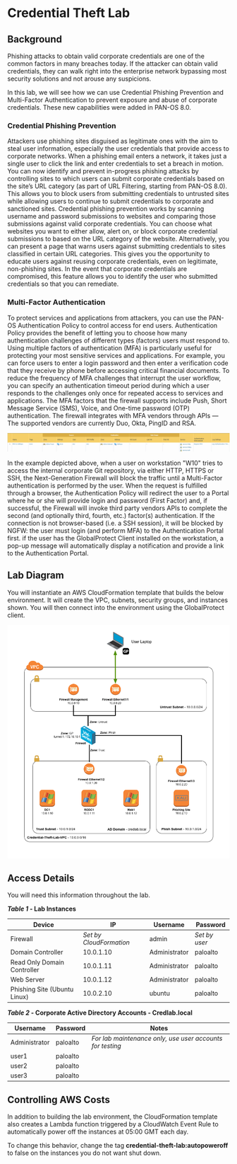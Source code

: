 <h1>Credential Theft Lab</h1>

## Background

Phishing attacks to obtain valid corporate credentials are one of the common 
factors in many breaches today.  If the attacker can obtain valid credentials,
they can walk right into the enterprise network bypassing most security solutions and not arouse any suspicions.

In this lab, we will see how we can use Credential Phishing Prevention and Multi-Factor Authentication to prevent 
exposure and abuse of corporate credentials. These new capabilities were added in PAN-OS 8.0.

### Credential Phishing Prevention

Attackers use phishing sites disguised as legitimate ones with the aim to steal user information, especially the user credentials that provide access to corporate networks. When a phishing email enters a network, it takes just a single user to click the link and enter credentials to set a breach in motion. You can now identify and prevent in-progress phishing attacks by controlling sites to which users can submit corporate credentials based on the site’s URL category (as part of URL Filtering, starting from PAN-OS 8.0). This allows you to block users from submitting credentials to untrusted sites while allowing users to continue to submit credentials to corporate and sanctioned sites.
Credential phishing prevention works by scanning username and password submissions to websites and comparing those submissions against valid corporate credentials. You can choose what websites you want to either allow, alert on, or block corporate credential submissions to based on the URL category of the website. Alternatively, you can present a page that warns users against submitting credentials to sites classified in certain URL categories. This gives you the opportunity to educate users against reusing corporate credentials, even on legitimate, non-phishing sites. In the event that corporate credentials are compromised, this feature allows you to identify the user who submitted credentials so that you can remediate.

### Multi-Factor Authentication

To protect services and applications from attackers, you can use the PAN-OS Authentication Policy to control access for end users. Authentication Policy provides the benefit of letting you to choose how many authentication challenges of different types (factors) users must respond to. Using multiple factors of authentication (MFA) is particularly useful for protecting your most sensitive services and applications. For example, you can force users to enter a login password and then enter a verification code that they receive by phone before accessing critical financial documents. To reduce the frequency of MFA challenges that interrupt the user workflow, you can specify an authentication timeout period during which a user responds to the challenges only once for repeated access to services and applications.
The MFA factors that the firewall supports include Push, Short Message Service (SMS), Voice, and One-time password (OTP) authentication. The firewall integrates with MFA vendors through APIs — The supported vendors are currently Duo, Okta, PingID and RSA.

![Authentication Policy](img/overview/authentication_policy.png)

In the example depicted above, when a user on workstation "W10" tries to access the internal corporate Git repository, via either HTTP, HTTPS or SSH, the Next-Generation Firewall will block the traffic until a Multi-Factor authentication is performed by the user. When the request is fulfilled through a browser, the Authentication Policy will redirect the user to a Portal where he or she will provide login and password (First Factor) and, if successful, the Firewall will invoke third party vendors APIs to complete the second (and optionally third, fourth, etc.) factor(s) authentication. If the connection is not browser-based (i.e. a SSH session), it will be blocked by NGFW: the user must login (and perform MFA) to the Authentication Portal first. if the user has the GlobalProtect Client installed on the workstation, a pop-up message will automatically display a notification and provide a link to the Authentication Portal.

## Lab Diagram

You will instantiate an AWS CloudFormation template that builds the below
environment.  It will create the VPC, subnets, security groups, and instances
shown.  You will then connect into the environment using the GlobalProtect client.

![Lab Diagram](img/overview/lab_diagram.png)

## Access Details

You will need this information throughout the lab.

***Table 1* - Lab Instances**

Device	                     | IP	                   | Username      | Password
---------------------------- | ----------------------- | ------------- | ---------
Firewall                     | *Set by CloudFormation* | admin         | *Set by user*
Domain Controller            | 10.0.1.10               | Administrator | paloalto
Read Only Domain Controller  | 10.0.1.11               | Administrator | paloalto
Web Server                   | 10.0.1.12               | Administrator | paloalto
Phishing Site (Ubuntu Linux) | 10.0.2.10               | ubuntu        | paloalto


***Table 2* - Corporate Active Directory Accounts - Credlab.local**

Username      | Password | Notes
------------- | -------- | -----
Administrator | paloalto | *For lab maintenance only, use user accounts for testing*
user1         | paloalto |
user2         | paloalto |
user3         | paloalto |

## Controlling AWS Costs

In addition to building the lab environment, the CloudFormation template also creates a Lambda
function triggered by a CloudWatch Event Rule to automatically power off the instances at 05:00 GMT
each day.

To change this behavior, change the tag **credential-theft-lab:autopoweroff** to false on the
instances you do not want shut down.
